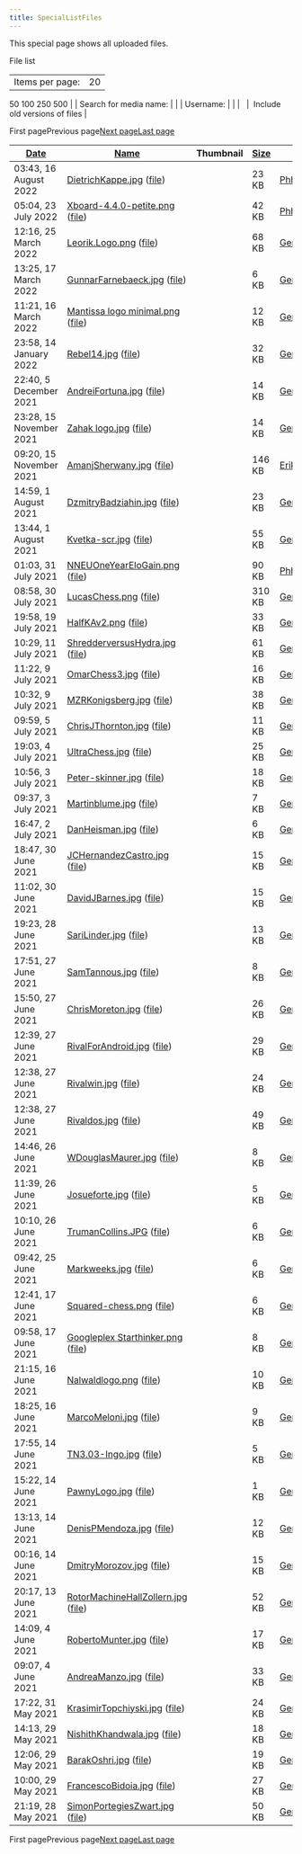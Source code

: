 ```yaml
---
title: SpecialListFiles
---
```

This special page shows all uploaded files.





File list


|  |  |
| --- | --- |
| Items per page: | 20
50
100
250
500 |
| Search for media name: |  |
| Username: |  |
|   |  Include old versions of files |






First pagePrevious page[Next page](index.php?title=Special:ListFiles&offset=20210528191956)[Last page](index.php?title=Special:ListFiles&dir=prev)

| [Date](index.php?title=Special:ListFiles&sort=img_timestamp&limit=50&asc=1&desc= "Sort ascending") | [Name](index.php?title=Special:ListFiles&sort=img_name&limit=50 "Special:ListFiles") | Thumbnail | [Size](index.php?title=Special:ListFiles&sort=img_size&limit=50 "Special:ListFiles") | User | Description | Versions |
| --- | --- | --- | --- | --- | --- | --- |
 | 03:43, 16 August 2022 | [DietrichKappe.jpg](File:DietrichKappe.jpg "File:DietrichKappe.jpg") ([file](images/2/28/DietrichKappe.jpg)) |  | 23 KB | [Phhnguyen](User:Phhnguyen "User:Phhnguyen") | Dietrich Kappe | 1 | 
 | 05:04, 23 July 2022 | [Xboard-4.4.0-petite.png](File:Xboard-4.4.0-petite.png "File:Xboard-4.4.0-petite.png") ([file](images/5/5c/Xboard-4.4.0-petite.png)) |  | 42 KB | [Phhnguyen](User:Phhnguyen "User:Phhnguyen") |  | 1 | 
 | 12:16, 25 March 2022 | [Leorik.Logo.png](File:Leorik.Logo.png "File:Leorik.Logo.png") ([file](images/d/d4/Leorik.Logo.png)) |  | 68 KB | [GerdIsenberg](User:GerdIsenberg "User:GerdIsenberg") |  | 1 | 
 | 13:25, 17 March 2022 | [GunnarFarnebaeck.jpg](File:GunnarFarnebaeck.jpg "File:GunnarFarnebaeck.jpg") ([file](images/f/f4/GunnarFarnebaeck.jpg)) |  | 6 KB | [GerdIsenberg](User:GerdIsenberg "User:GerdIsenberg") |  | 1 | 
 | 11:21, 16 March 2022 | [Mantissa logo minimal.png](File:Mantissa_logo_minimal.png "File:Mantissa logo minimal.png") ([file](images/c/cc/Mantissa_logo_minimal.png)) |  | 12 KB | [GerdIsenberg](User:GerdIsenberg "User:GerdIsenberg") |  | 1 | 
 | 23:58, 14 January 2022 | [Rebel14.jpg](File:Rebel14.jpg "File:Rebel14.jpg") ([file](images/e/e0/Rebel14.jpg)) |  | 32 KB | [GerdIsenberg](User:GerdIsenberg "User:GerdIsenberg") |  | 1 | 
 | 22:40, 5 December 2021 | [AndreiFortuna.jpg](File:AndreiFortuna.jpg "File:AndreiFortuna.jpg") ([file](images/0/0c/AndreiFortuna.jpg)) |  | 14 KB | [GerdIsenberg](User:GerdIsenberg "User:GerdIsenberg") |  | 1 | 
 | 23:28, 15 November 2021 | [Zahak logo.jpg](File:Zahak_logo.jpg "File:Zahak logo.jpg") ([file](images/8/85/Zahak_logo.jpg)) |  | 14 KB | [GerdIsenberg](User:GerdIsenberg "User:GerdIsenberg") |  | 1 | 
 | 09:20, 15 November 2021 | [AmanjSherwany.jpg](File:AmanjSherwany.jpg "File:AmanjSherwany.jpg") ([file](images/2/22/AmanjSherwany.jpg)) |  | 146 KB | [ErikSatie](User:ErikSatie "User:ErikSatie") | from https://amanj.me/images/profile.jpg | 1 | 
 | 14:59, 1 August 2021 | [DzmitryBadziahin.jpg](File:DzmitryBadziahin.jpg "File:DzmitryBadziahin.jpg") ([file](images/d/d4/DzmitryBadziahin.jpg)) |  | 23 KB | [GerdIsenberg](User:GerdIsenberg "User:GerdIsenberg") |  | 1 | 
 | 13:44, 1 August 2021 | [Kvetka-scr.jpg](File:Kvetka-scr.jpg "File:Kvetka-scr.jpg") ([file](images/f/f4/Kvetka-scr.jpg)) |  | 55 KB | [GerdIsenberg](User:GerdIsenberg "User:GerdIsenberg") |  | 1 | 
 | 01:03, 31 July 2021 | [NNEUOneYearEloGain.png](File:NNEUOneYearEloGain.png "File:NNEUOneYearEloGain.png") ([file](images/c/ca/NNEUOneYearEloGain.png)) |  | 90 KB | [Phhnguyen](User:Phhnguyen "User:Phhnguyen") | Elo gain of NNUE vs SF\_classical, by Joost VandeVondele | 1 | 
 | 08:58, 30 July 2021 | [LucasChess.png](File:LucasChess.png "File:LucasChess.png") ([file](images/1/13/LucasChess.png)) |  | 310 KB | [GerdIsenberg](User:GerdIsenberg "User:GerdIsenberg") |  | 1 | 
 | 19:58, 19 July 2021 | [HalfKAv2.png](File:HalfKAv2.png "File:HalfKAv2.png") ([file](images/f/fc/HalfKAv2.png)) |  | 33 KB | [GerdIsenberg](User:GerdIsenberg "User:GerdIsenberg") |  | 1 | 
 | 10:29, 11 July 2021 | [ShredderversusHydra.jpg](File:ShredderversusHydra.jpg "File:ShredderversusHydra.jpg") ([file](images/4/4c/ShredderversusHydra.jpg)) |  | 61 KB | [GerdIsenberg](User:GerdIsenberg "User:GerdIsenberg") |  | 1 | 
 | 11:22, 9 July 2021 | [OmarChess3.jpg](File:OmarChess3.jpg "File:OmarChess3.jpg") ([file](images/c/c4/OmarChess3.jpg)) |  | 16 KB | [GerdIsenberg](User:GerdIsenberg "User:GerdIsenberg") |  | 1 | 
 | 10:32, 9 July 2021 | [MZRKonigsberg.jpg](File:MZRKonigsberg.jpg "File:MZRKonigsberg.jpg") ([file](images/f/f6/MZRKonigsberg.jpg)) |  | 38 KB | [GerdIsenberg](User:GerdIsenberg "User:GerdIsenberg") |  | 1 | 
 | 09:59, 5 July 2021 | [ChrisJThornton.jpg](File:ChrisJThornton.jpg "File:ChrisJThornton.jpg") ([file](images/b/b5/ChrisJThornton.jpg)) |  | 11 KB | [GerdIsenberg](User:GerdIsenberg "User:GerdIsenberg") |  | 1 | 
 | 19:03, 4 July 2021 | [UltraChess.jpg](File:UltraChess.jpg "File:UltraChess.jpg") ([file](images/1/10/UltraChess.jpg)) |  | 25 KB | [GerdIsenberg](User:GerdIsenberg "User:GerdIsenberg") |  | 1 | 
 | 10:56, 3 July 2021 | [Peter-skinner.jpg](File:Peter-skinner.jpg "File:Peter-skinner.jpg") ([file](images/1/1a/Peter-skinner.jpg)) |  | 18 KB | [GerdIsenberg](User:GerdIsenberg "User:GerdIsenberg") |  | 1 | 
 | 09:37, 3 July 2021 | [Martinblume.jpg](File:Martinblume.jpg "File:Martinblume.jpg") ([file](images/c/c6/Martinblume.jpg)) |  | 7 KB | [GerdIsenberg](User:GerdIsenberg "User:GerdIsenberg") |  | 1 | 
 | 16:47, 2 July 2021 | [DanHeisman.jpg](File:DanHeisman.jpg "File:DanHeisman.jpg") ([file](images/a/a5/DanHeisman.jpg)) |  | 6 KB | [GerdIsenberg](User:GerdIsenberg "User:GerdIsenberg") |  | 1 | 
 | 18:47, 30 June 2021 | [JCHernandezCastro.jpg](File:JCHernandezCastro.jpg "File:JCHernandezCastro.jpg") ([file](images/6/65/JCHernandezCastro.jpg)) |  | 15 KB | [GerdIsenberg](User:GerdIsenberg "User:GerdIsenberg") |  | 1 | 
 | 11:02, 30 June 2021 | [DavidJBarnes.jpg](File:DavidJBarnes.jpg "File:DavidJBarnes.jpg") ([file](images/4/47/DavidJBarnes.jpg)) |  | 15 KB | [GerdIsenberg](User:GerdIsenberg "User:GerdIsenberg") |  | 1 | 
 | 19:23, 28 June 2021 | [SariLinder.jpg](File:SariLinder.jpg "File:SariLinder.jpg") ([file](images/5/51/SariLinder.jpg)) |  | 13 KB | [GerdIsenberg](User:GerdIsenberg "User:GerdIsenberg") |  | 1 | 
 | 17:51, 27 June 2021 | [SamTannous.jpg](File:SamTannous.jpg "File:SamTannous.jpg") ([file](images/2/20/SamTannous.jpg)) |  | 8 KB | [GerdIsenberg](User:GerdIsenberg "User:GerdIsenberg") |  | 1 | 
 | 15:50, 27 June 2021 | [ChrisMoreton.jpg](File:ChrisMoreton.jpg "File:ChrisMoreton.jpg") ([file](images/c/c0/ChrisMoreton.jpg)) |  | 26 KB | [GerdIsenberg](User:GerdIsenberg "User:GerdIsenberg") |  | 1 | 
 | 12:39, 27 June 2021 | [RivalForAndroid.jpg](File:RivalForAndroid.jpg "File:RivalForAndroid.jpg") ([file](images/0/03/RivalForAndroid.jpg)) |  | 29 KB | [GerdIsenberg](User:GerdIsenberg "User:GerdIsenberg") |  | 1 | 
 | 12:38, 27 June 2021 | [Rivalwin.jpg](File:Rivalwin.jpg "File:Rivalwin.jpg") ([file](images/f/f2/Rivalwin.jpg)) |  | 24 KB | [GerdIsenberg](User:GerdIsenberg "User:GerdIsenberg") |  | 1 | 
 | 12:38, 27 June 2021 | [Rivaldos.jpg](File:Rivaldos.jpg "File:Rivaldos.jpg") ([file](images/8/82/Rivaldos.jpg)) |  | 49 KB | [GerdIsenberg](User:GerdIsenberg "User:GerdIsenberg") |  | 1 | 
 | 14:46, 26 June 2021 | [WDouglasMaurer.jpg](File:WDouglasMaurer.jpg "File:WDouglasMaurer.jpg") ([file](images/3/37/WDouglasMaurer.jpg)) |  | 8 KB | [GerdIsenberg](User:GerdIsenberg "User:GerdIsenberg") |  | 1 | 
 | 11:39, 26 June 2021 | [Josueforte.jpg](File:Josueforte.jpg "File:Josueforte.jpg") ([file](images/9/90/Josueforte.jpg)) |  | 5 KB | [GerdIsenberg](User:GerdIsenberg "User:GerdIsenberg") |  | 1 | 
 | 10:10, 26 June 2021 | [TrumanCollins.JPG](File:TrumanCollins.JPG "File:TrumanCollins.JPG") ([file](images/6/65/TrumanCollins.JPG)) |  | 6 KB | [GerdIsenberg](User:GerdIsenberg "User:GerdIsenberg") |  | 1 | 
 | 09:42, 25 June 2021 | [Markweeks.jpg](File:Markweeks.jpg "File:Markweeks.jpg") ([file](images/8/8c/Markweeks.jpg)) |  | 6 KB | [GerdIsenberg](User:GerdIsenberg "User:GerdIsenberg") |  | 1 | 
 | 12:41, 17 June 2021 | [Squared-chess.png](File:Squared-chess.png "File:Squared-chess.png") ([file](images/f/fd/Squared-chess.png)) |  | 6 KB | [GerdIsenberg](User:GerdIsenberg "User:GerdIsenberg") |  | 1 | 
 | 09:58, 17 June 2021 | [Googleplex Starthinker.png](File:Googleplex_Starthinker.png "File:Googleplex Starthinker.png") ([file](images/6/69/Googleplex_Starthinker.png)) |  | 8 KB | [GerdIsenberg](User:GerdIsenberg "User:GerdIsenberg") |  | 1 | 
 | 21:15, 16 June 2021 | [Nalwaldlogo.png](File:Nalwaldlogo.png "File:Nalwaldlogo.png") ([file](images/f/fc/Nalwaldlogo.png)) |  | 10 KB | [GerdIsenberg](User:GerdIsenberg "User:GerdIsenberg") |  | 1 | 
 | 18:25, 16 June 2021 | [MarcoMeloni.jpg](File:MarcoMeloni.jpg "File:MarcoMeloni.jpg") ([file](images/4/45/MarcoMeloni.jpg)) |  | 9 KB | [GerdIsenberg](User:GerdIsenberg "User:GerdIsenberg") |  | 1 | 
 | 17:55, 14 June 2021 | [TN3.03-Ingo.jpg](File:TN3.03-Ingo.jpg "File:TN3.03-Ingo.jpg") ([file](images/c/cd/TN3.03-Ingo.jpg)) |  | 5 KB | [GerdIsenberg](User:GerdIsenberg "User:GerdIsenberg") |  | 1 | 
 | 15:22, 14 June 2021 | [PawnyLogo.jpg](File:PawnyLogo.jpg "File:PawnyLogo.jpg") ([file](images/0/0c/PawnyLogo.jpg)) |  | 1 KB | [GerdIsenberg](User:GerdIsenberg "User:GerdIsenberg") |  | 1 | 
 | 13:13, 14 June 2021 | [DenisPMendoza.jpg](File:DenisPMendoza.jpg "File:DenisPMendoza.jpg") ([file](images/9/93/DenisPMendoza.jpg)) |  | 12 KB | [GerdIsenberg](User:GerdIsenberg "User:GerdIsenberg") |  | 1 | 
 | 00:16, 14 June 2021 | [DmitryMorozov.jpg](File:DmitryMorozov.jpg "File:DmitryMorozov.jpg") ([file](images/9/90/DmitryMorozov.jpg)) |  | 15 KB | [GerdIsenberg](User:GerdIsenberg "User:GerdIsenberg") |  | 1 | 
 | 20:17, 13 June 2021 | [RotorMachineHallZollern.jpg](File:RotorMachineHallZollern.jpg "File:RotorMachineHallZollern.jpg") ([file](images/a/a3/RotorMachineHallZollern.jpg)) |  | 52 KB | [GerdIsenberg](User:GerdIsenberg "User:GerdIsenberg") |  | 1 | 
 | 14:09, 4 June 2021 | [RobertoMunter.jpg](File:RobertoMunter.jpg "File:RobertoMunter.jpg") ([file](images/3/3c/RobertoMunter.jpg)) |  | 17 KB | [GerdIsenberg](User:GerdIsenberg "User:GerdIsenberg") |  | 1 | 
 | 09:07, 4 June 2021 | [AndreaManzo.jpg](File:AndreaManzo.jpg "File:AndreaManzo.jpg") ([file](images/c/c0/AndreaManzo.jpg)) |  | 33 KB | [GerdIsenberg](User:GerdIsenberg "User:GerdIsenberg") |  | 1 | 
 | 17:22, 31 May 2021 | [KrasimirTopchiyski.jpg](File:KrasimirTopchiyski.jpg "File:KrasimirTopchiyski.jpg") ([file](images/6/67/KrasimirTopchiyski.jpg)) |  | 24 KB | [GerdIsenberg](User:GerdIsenberg "User:GerdIsenberg") |  | 1 | 
 | 14:13, 29 May 2021 | [NishithKhandwala.jpg](File:NishithKhandwala.jpg "File:NishithKhandwala.jpg") ([file](images/5/5d/NishithKhandwala.jpg)) |  | 18 KB | [GerdIsenberg](User:GerdIsenberg "User:GerdIsenberg") |  | 1 | 
 | 12:06, 29 May 2021 | [BarakOshri.jpg](File:BarakOshri.jpg "File:BarakOshri.jpg") ([file](images/2/23/BarakOshri.jpg)) |  | 19 KB | [GerdIsenberg](User:GerdIsenberg "User:GerdIsenberg") |  | 1 | 
 | 10:00, 29 May 2021 | [FrancescoBidoia.jpg](File:FrancescoBidoia.jpg "File:FrancescoBidoia.jpg") ([file](images/a/a4/FrancescoBidoia.jpg)) |  | 27 KB | [GerdIsenberg](User:GerdIsenberg "User:GerdIsenberg") |  | 1 | 
 | 21:19, 28 May 2021 | [SimonPortegiesZwart.jpg](File:SimonPortegiesZwart.jpg "File:SimonPortegiesZwart.jpg") ([file](images/7/75/SimonPortegiesZwart.jpg)) |  | 50 KB | [GerdIsenberg](User:GerdIsenberg "User:GerdIsenberg") |  | 1 | 


First pagePrevious page[Next page](index.php?title=Special:ListFiles&offset=20210528191956)[Last page](index.php?title=Special:ListFiles&dir=prev) 
